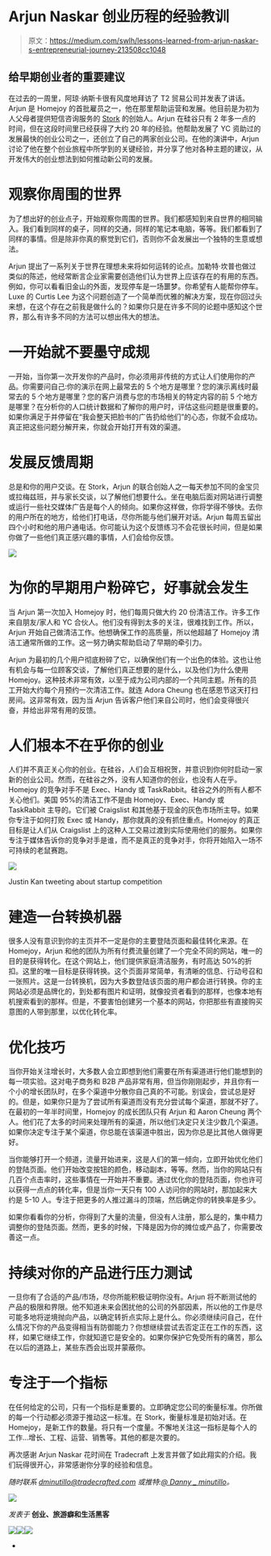 # Arjun Naskar 创业历程的经验教训

> 原文：<https://medium.com/swlh/lessons-learned-from-arjun-naskar-s-entrepreneurial-journey-213508cc1048>

## 给早期创业者的重要建议

在过去的一周里，阿琼·纳斯卡很有风度地拜访了 T2 贸易公司并发表了讲话。Arjun 是 Homejoy 的首批雇员之一，他在那里帮助运营和发展。他目前是为初为人父母者提供短信咨询服务的 [Stork](http://askstork.com/) 的创始人。Arjun 在硅谷只有 2 年多一点的时间，但在这段时间里已经获得了大约 20 年的经验。他帮助发展了 YC 资助过的发展最快的创业公司之一，还创立了自己的两家创业公司。在他的演讲中，Arjun 讨论了他在整个创业旅程中所学到的关键经验，并分享了他对各种主题的建议，从开发伟大的创业想法到如何推动新公司的发展。

# 观察你周围的世界

为了想出好的创业点子，开始观察你周围的世界。我们都感知到来自世界的相同输入。我们看到同样的桌子，同样的交通，同样的笔记本电脑，等等。我们都看到了同样的事情。但是除非你真的察觉到它们，否则你不会发展出一个独特的生意或想法。

Arjun 提出了一系列关于世界在理想未来将如何运转的论点。加勒特·坎普也做过类似的陈述，他经常断言企业家需要创造他们认为世界上应该存在的有用的东西。例如，你可以看看旧金山的外面，发现停车是一场噩梦。你希望有人能帮你停车。Luxe 的 Curtis Lee 为这个问题创造了一个简单而优雅的解决方案，现在你回过头来想，在这个存在之前我是做什么的？如果你只是在许多不同的论题中感知这个世界，那么有许多不同的方法可以想出伟大的想法。

# 一开始就不要墨守成规

一开始，当你第一次开发你的产品时，你必须用非传统的方式让人们使用你的产品。你需要问自己:你的演示在网上最常去的 5 个地方是哪里？您的演示离线时最常去的 5 个地方是哪里？您的客户消费与您的市场相关的特定内容的前 5 个地方是哪里？在分析你的人口统计数据和了解你的用户时，评估这些问题是很重要的。如果你满足于并停留在“我会整天把脸书的广告扔给他们”的心态，你就不会成功。真正把这些问题分解开来，你就会开始打开有效的渠道。

# 发展反馈周期

总是和你的用户交谈。在 Stork，Arjun 的联合创始人之一每天参加不同的金宝贝或拉梅兹班，并与家长交谈，以了解他们想要什么。坐在电脑后面对网站进行调整或运行一些社交媒体广告是每个人的倾向。如果你这样做，你将学得不够快。去你的用户所在的地方，给他们打电话，尽你所能与他们展开对话。Arjun 每周五留出四个小时和他的用户通电话。你可能认为这个反馈练习不会花很长时间，但是如果你做了一些他们真正感兴趣的事情，人们会给你反馈。

![](img/43edbb4c3e59121d30b29312e4b6101e.png)

# 为你的早期用户粉碎它，好事就会发生

当 Arjun 第一次加入 Homejoy 时，他们每周只做大约 20 份清洁工作。许多工作来自朋友/家人和 YC 合伙人。他们没有得到太多的关注，很难找到工作。所以，Arjun 开始自己做清洁工作。他想确保工作的高质量，所以他超越了 Homejoy 清洁工通常所做的工作。这一努力确实帮助启动了早期的牵引力。

Arjun 为最初的几个用户彻底粉碎了它，以确保他们有一个出色的体验。这也让他有机会与每一位顾客交谈，了解他们真正想要的是什么，以及他们为什么使用 Homejoy。这种技术非常有效，以至于成为公司内部的一个共同主题。所有的员工开始大约每个月预约一次清洁工作。就连 Adora Cheung 也在感恩节这天打扫房间。这非常有效，因为当 Arjun 告诉客户他们来自公司时，他们会变得很兴奋，并给出非常有用的反馈。

# 人们根本不在乎你的创业

人们并不真正关心你的创业。在硅谷，人们会互相祝贺，并意识到你何时启动一家新的创业公司。然而，在硅谷之外，没有人知道你的创业，也没有人在乎。Homejoy 的竞争对手不是 Exec、Handy 或 TaskRabbit。硅谷之外的所有人都不关心他们。美国 95%的清洁工作不是由 Homejoy、Exec、Handy 或 TaskRabbit 主导的。它们被 Craigslist 和其他基于现金的灰色市场所主导。如果你专注于如何打败 Exec 或 Handy，那你就真的没有抓住重点。Homejoy 的真正目标是让人们从 Craigslist 上的这种人工交易过渡到实际使用他们的服务。如果你专注于媒体告诉你的竞争对手是谁，而不是真正的竞争对手，你将开始陷入一场不可持续的老鼠赛跑。

![](img/bcc6d4290752fc71e9f313a66b594abc.png)

Justin Kan tweeting about startup competition

# 建造一台转换机器

很多人没有意识到你的主页并不一定是你的主要登陆页面和最佳转化来源。在 Homejoy，Arjun 和他的团队为所有付费流量创建了一个完全不同的网站，唯一的目的是获得转化。在这个网站上，他们提供家庭清洁服务，有时高达 50%的折扣。这里的唯一目标是获得转换。这个页面非常简单，有清晰的信息、行动号召和一张照片。这是一台转换机，因为大多数登陆该页面的用户都会进行转换。你的主网站必须是品牌化的，到处都有图片和证明，就像投资者看到的那样，也像本地有机搜索看到的那样。但是，不要害怕创建另一个基本的网站，你把那些有直接购买意图的人带到那里，以优化转化率。

# 优化技巧

当你开始关注增长时，大多数人会立即想到他们需要在所有渠道进行他们能想到的每一项实验。这对电子商务和 B2B 产品非常有用，但当你刚刚起步，并且你有一个小的增长团队时，在多个渠道中分散你自己真的不可能。别误会，尝试总是好的。但是，如果你只是为了尝试所有渠道而没有充分尝试每个渠道，那就不好了。在最初的一年半时间里，Homejoy 的成长团队只有 Arjun 和 Aaron Cheung 两个人。他们花了太多的时间来处理所有的渠道，所以他们决定只关注少数几个渠道。如果你决定专注于某个渠道，你总能在该渠道中胜出，因为你总是比其他人做得更好。

当你能够打开一个频道，流量开始进来，这是人们的第一倾向，立即开始优化他们的登陆页面。他们开始改变按钮的颜色，移动副本，等等。然而，当你的网站只有几百个点击率时，这些事情在一开始并不重要。通过优化你的登陆页面，你也许可以获得一点点的转化率，但是当你一天只有 100 人访问你的网站时，那加起来大约是 5-10 人。专注于把更多的人推过漏斗的顶端，然后确定你的转换率是多少。

如果你看看你的分析，你得到了大量的流量，但没有人注册，那么是的，集中精力调整你的登陆页面。然而，更多的时候，下降是因为你的摊位或产品了，你需要改善这一点。

# 持续对你的产品进行压力测试

一旦你有了合适的产品/市场，尽你所能积极证明你没有。Arjun 将不断测试他的产品的极限和界限。他不知道未来会困扰他的公司的外部因素，所以他的工作是尽可能多地将逆境抛向产品，以确定转折点实际上是什么。你必须继续问自己，在什么情况下你的产品变得相当有防御能力？你想继续尝试去否定正在工作的东西，这样，如果它继续工作，你就知道它是安全的。如果你保护它免受所有的痛苦，那么在以后的道路上，某些东西会出现并蒙蔽你。

# 专注于一个指标

在任何给定的公司，只有一个指标是重要的。立即确定您公司的衡量标准。你所做的每一个行动都必须源于推动这一标准。在 Stork，衡量标准是初始对话。在 Homejoy，是新工作的数量。将只有一个度量。不懈地关注这一指标是每个人的工作…增长、工程、运营、销售等。其他的都是次要的。

再次感谢 Arjun Naskar 花时间在 Tradecraft 上发言并做了如此翔实的介绍。我们玩得很开心，非常感谢你分享的经验和信息。

*随时联系 dminutillo@tradecrafted.com 或推特:*[*@ Danny _ minutillo*](https://twitter.com/danny_minutillo)*。*

![](img/71d955550911c61d0aef4c66a71f8e15.png)

*发表于* **创业、旅游癖和生活黑客**

[![](img/0bf7ebc25c05a1d52c6add818a95aa71.png)](http://supply.us9.list-manage.com/subscribe?u=310af6eb2240d299c7032ef6c&id=d28d8861ad)[![](img/1b4fd39dd738a88ac13336ad93f1049c.png)](https://blog.growth.supply/)[![](img/93f21657a8ed7c0f741216a91b53c713.png)](https://twitter.com/swlh_)

-